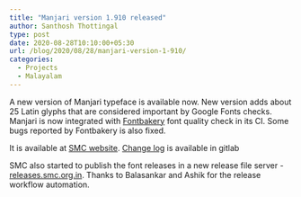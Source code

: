 ```yaml
---
title: "Manjari version 1.910 released"
author: Santhosh Thottingal
type: post
date: 2020-08-28T10:10:00+05:30
url: /blog/2020/08/28/manjari-version-1-910/
categories:
  - Projects
  - Malayalam
---
```


A new version of Manjari typeface is available now. New version adds about 25 Latin glyphs that are considered important by Google Fonts checks. Manjari is now integrated with [Fontbakery][1] font quality check in its CI. Some bugs reported by Fontbakery is also fixed.

It is available at [SMC website][2]. [Change log][3] is available in gitlab

SMC also started to publish the font releases in a new release file server - [releases.smc.org.in][4]. Thanks to Balasankar and Ashik for the release workflow automation.

[1]: https://github.com/googlefonts/fontbakery/
[2]: https://smc.org.in/fonts/manjari
[3]: https://gitlab.com/smc/fonts/manjari/-/releases/Version1.910
[4]: https://releases.smc.org.in/